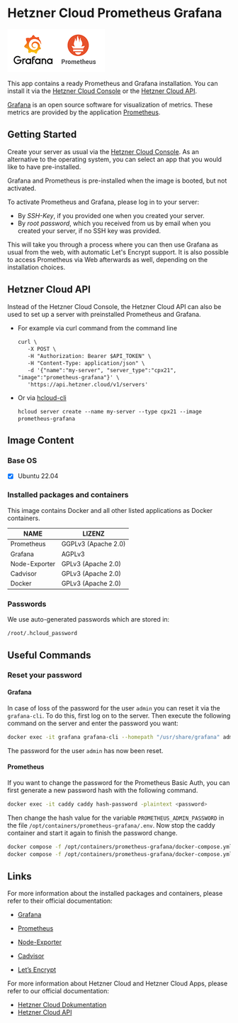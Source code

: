 # Hetzner Cloud Prometheus Grafana

<img src="images/prometheus-grafana-logo.png" height="97px">

This app contains a ready Prometheus and Grafana installation.
You can install it via the [Hetzner Cloud Console](https://console.hetzner.cloud) or the [Hetzner Cloud API](https://docs.hetzner.cloud/#servers-create-a-server).

[Grafana](https://grafana.com/) is an open source software for visualization of metrics. These metrics are provided by the application [Prometheus](https://prometheus.io/).

## Getting Started

Create your server as usual via the [Hetzner Cloud Console](https://console.hetzner.cloud). As an alternative to the operating system, you can select an app that you would like to have pre-installed.

Grafana and Prometheus is pre-installed when the image is booted, but not activated.

To activate Prometheus and Grafana, please log in to your server:

- By _SSH-Key_, if you provided one when you created your server.
- By _root password_, which you received from us by email when you created your server, if no SSH key was provided.

This will take you through a process where you can then use Grafana as usual from the web, with automatic Let's Encrypt support. It is also possible to access Prometheus via Web afterwards as well, depending on the installation choices.

## Hetzner Cloud API

Instead of the Hetzner Cloud Console, the Hetzner Cloud API can also be used to set up a server with preinstalled Prometheus and Grafana.

- For example via curl command from the command line

  ```
  curl \
     -X POST \
     -H "Authorization: Bearer $API_TOKEN" \
     -H "Content-Type: application/json" \
     -d '{"name":"my-server", "server_type":"cpx21", "image":"prometheus-grafana"}' \
     'https://api.hetzner.cloud/v1/servers'
  ```

- Or via [hcloud-cli](https://github.com/hetznercloud/cli)

  ```
  hcloud server create --name my-server --type cpx21 --image prometheus-grafana
  ```

## Image Content

### Base OS

- [x] Ubuntu 22.04

### Installed packages and containers

This image contains Docker and all other listed applications as Docker containers.

| NAME          | LIZENZ              |
| ------------- | ------------------- |
| Prometheus    | GGPLv3 (Apache 2.0) |
| Grafana       | AGPLv3              |
| Node-Exporter | GPLv3 (Apache 2.0)  |
| Cadvisor      | GPLv3 (Apache 2.0)  |
| Docker        | GPLv3 (Apache 2.0)  |

### Passwords

We use auto-generated passwords which are stored in:

```
/root/.hcloud_password
```

## Useful Commands

### Reset your password

#### Grafana

In case of loss of the password for the user `admin` you can reset it via the `grafana-cli`. To do this, first log on to the server.
Then execute the following command on the server and enter the password you want:

```bash
docker exec -it grafana grafana-cli --homepath "/usr/share/grafana" admin reset-admin-password <password>
```

The password for the user `admin` has now been reset.

#### Prometheus

If you want to change the password for the Prometheus Basic Auth, you can first generate a new password hash with the following command.

```bash
docker exec -it caddy caddy hash-password -plaintext <password>
```

Then change the hash value for the variable `PROMETHEUS_ADMIN_PASSWORD` in the file `/opt/containers/prometheus-grafana/.env`. Now stop the caddy container and start it again to finish the password change.

```bash
docker compose -f /opt/containers/prometheus-grafana/docker-compose.yml stop caddy
docker compose -f /opt/containers/prometheus-grafana/docker-compose.yml start caddy
```

## Links

For more information about the installed packages and containers, please refer to their official documentation:

- [Grafana](https://grafana.com/)
- [Prometheus](https://prometheus.io/)
- [Node-Exporter](https://github.com/prometheus/node_exporter)
- [Cadvisor](https://github.com/google/cadvisor)

- [Let’s Encrypt](https://letsencrypt.org/de/docs/)

For more information about Hetzner Cloud and Hetzner Cloud Apps, please refer to our official documentation:

- [Hetzner Cloud Dokumentation](https://docs.hetzner.com/de/cloud/)
- [Hetzner Cloud API](https://docs.hetzner.cloud/)
